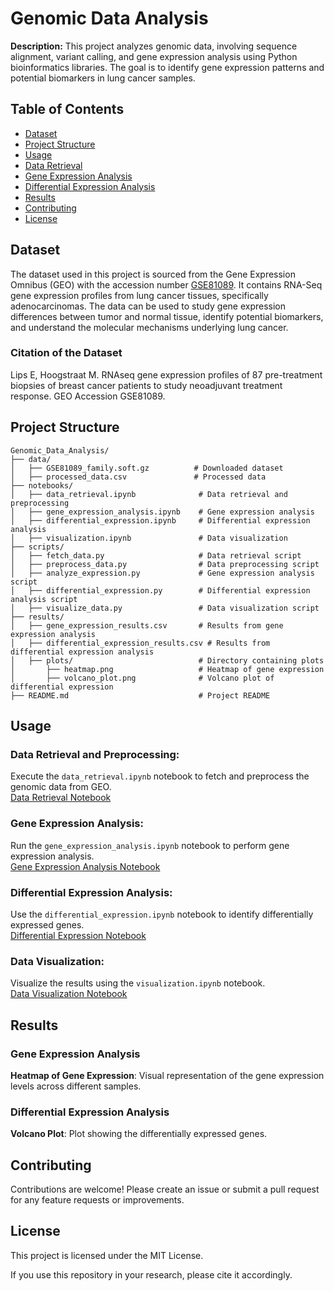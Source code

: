 # Genomic Data Analysis

**Description:** This project analyzes genomic data, involving sequence alignment, variant calling, and gene expression analysis using Python bioinformatics libraries. The goal is to identify gene expression patterns and potential biomarkers in lung cancer samples.

## Table of Contents

- [Dataset](#dataset)
- [Project Structure](#project-structure)
- [Usage](#usage)
- [Data Retrieval](#data-retrieval)
- [Gene Expression Analysis](#gene-expression-analysis)
- [Differential Expression Analysis](#differential-expression-analysis)
- [Results](#results)
- [Contributing](#contributing)
- [License](#license)

## Dataset

The dataset used in this project is sourced from the Gene Expression Omnibus (GEO) with the accession number [GSE81089](https://www.ncbi.nlm.nih.gov/geo/query/acc.cgi?acc=GSE81089). It contains RNA-Seq gene expression profiles from lung cancer tissues, specifically adenocarcinomas. The data can be used to study gene expression differences between tumor and normal tissue, identify potential biomarkers, and understand the molecular mechanisms underlying lung cancer.

### Citation of the Dataset

Lips E, Hoogstraat M. RNAseq gene expression profiles of 87 pre-treatment biopsies of breast cancer patients to study neoadjuvant treatment response. GEO Accession GSE81089.

## Project Structure

```plaintext
Genomic_Data_Analysis/
├── data/
│   ├── GSE81089_family.soft.gz          # Downloaded dataset
│   ├── processed_data.csv               # Processed data
├── notebooks/
│   ├── data_retrieval.ipynb              # Data retrieval and preprocessing
│   ├── gene_expression_analysis.ipynb    # Gene expression analysis
│   ├── differential_expression.ipynb     # Differential expression analysis
│   ├── visualization.ipynb               # Data visualization
├── scripts/
│   ├── fetch_data.py                     # Data retrieval script
│   ├── preprocess_data.py                # Data preprocessing script
│   ├── analyze_expression.py             # Gene expression analysis script
│   ├── differential_expression.py        # Differential expression analysis script
│   ├── visualize_data.py                 # Data visualization script
├── results/
│   ├── gene_expression_results.csv       # Results from gene expression analysis
│   ├── differential_expression_results.csv # Results from differential expression analysis
│   ├── plots/                            # Directory containing plots
│       ├── heatmap.png                   # Heatmap of gene expression
│       ├── volcano_plot.png              # Volcano plot of differential expression
├── README.md                             # Project README
```
## Usage

### Data Retrieval and Preprocessing:

Execute the `data_retrieval.ipynb` notebook to fetch and preprocess the genomic data from GEO.  
[Data Retrieval Notebook](notebooks/data_retrieval.ipynb)

### Gene Expression Analysis:

Run the `gene_expression_analysis.ipynb` notebook to perform gene expression analysis.  
[Gene Expression Analysis Notebook](notebooks/gene_expression_analysis.ipynb)

### Differential Expression Analysis:

Use the `differential_expression.ipynb` notebook to identify differentially expressed genes.  
[Differential Expression Notebook](notebooks/differential_expression.ipynb)

### Data Visualization:

Visualize the results using the `visualization.ipynb` notebook.  
[Data Visualization Notebook](notebooks/visualization.ipynb)

## Results

### Gene Expression Analysis

**Heatmap of Gene Expression**: Visual representation of the gene expression levels across different samples.

### Differential Expression Analysis

**Volcano Plot**: Plot showing the differentially expressed genes.

## Contributing

Contributions are welcome! Please create an issue or submit a pull request for any feature requests or improvements.

## License

This project is licensed under the MIT License.

If you use this repository in your research, please cite it accordingly.
